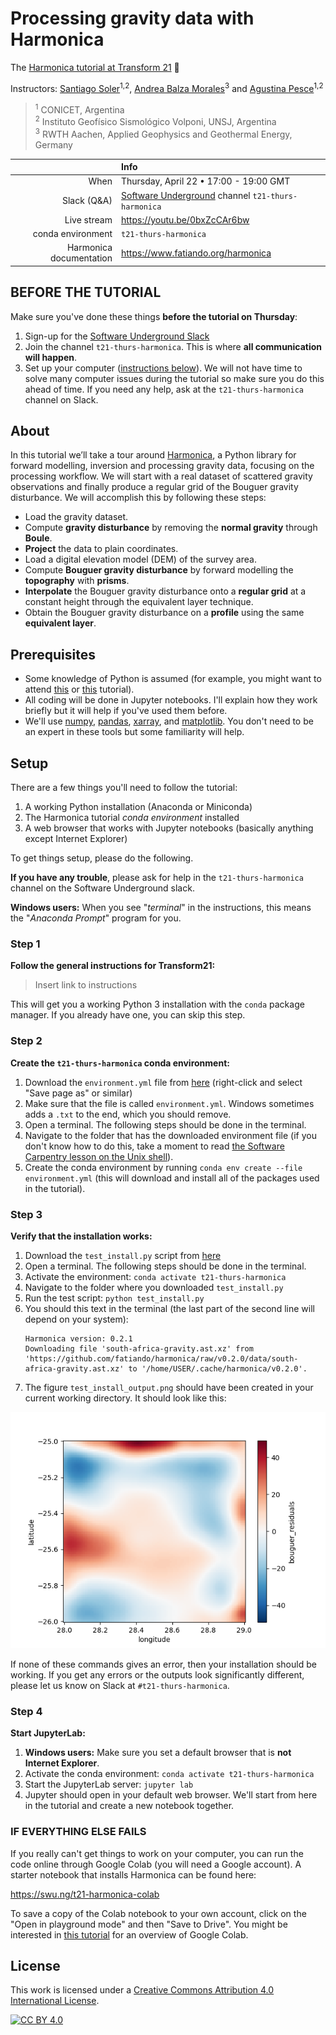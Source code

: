 # Processing gravity data with Harmonica

The [Harmonica tutorial at Transform 21](http://schedule.softwareunderground.org/) 💚

Instructors:
[Santiago Soler](https://santisoler.github.io)<sup>1,2</sup>,
[Andrea Balza Morales](https://www.andreabalza.com/)<sup>3</sup> and
[Agustina Pesce](https://aguspesce.github.io/)<sup>1,2</sup>

> <sup>1</sup> CONICET, Argentina
> <br>
> <sup>2</sup> Instituto Geofísico Sismológico Volponi, UNSJ, Argentina
> <br>
> <sup>3</sup> RWTH Aachen, Applied Geophysics and Geothermal Energy, Germany


|         | Info |
|--------:|:-----|
| When | Thursday, April 22 • 17:00 - 19:00 GMT |
| Slack (Q&A) | [Software Underground](https://softwareunderground.org/) channel `t21-thurs-harmonica` |
| Live stream | https://youtu.be/0bxZcCAr6bw |
| conda environment  | `t21-thurs-harmonica` |
| Harmonica documentation | https://www.fatiando.org/harmonica |


## BEFORE THE TUTORIAL

Make sure you've done these things **before the tutorial on Thursday**:

1. Sign-up for the [Software Underground Slack](https://softwareunderground.org/slack)
1. Join the channel `t21-thurs-harmonica`. This is where **all communication will
   happen**.
1. Set up your computer ([instructions below](#setup)). We will not have time to
   solve many computer issues during the tutorial so make sure you do this
   ahead of time. If you need any help, ask at the `t21-thurs-harmonica` channel on
   Slack.

## About

In this tutorial we’ll take a tour around
[Harmonica](https://www.fatiando.org/harmonica), a Python library for forward
modelling, inversion and processing gravity data, focusing on the processing
workflow. We will start with a real dataset of scattered gravity observations
and finally produce a regular grid of the Bouguer gravity disturbance. We will
accomplish this by following these steps:

- Load the gravity dataset.
- Compute **gravity disturbance** by removing the **normal gravity** through
  **Boule**.
- **Project** the data to plain coordinates.
- Load a digital elevation model (DEM) of the survey area.
- Compute **Bouguer gravity disturbance** by forward modelling the
  **topography** with **prisms**.
- **Interpolate** the Bouguer gravity disturbance onto a **regular grid** at
  a constant height through the equivalent layer technique.
- Obtain the Bouguer gravity disturbance on a **profile** using the same
  **equivalent layer**.


## Prerequisites

* Some knowledge of Python is assumed (for example, you might want to attend
  [this](https://transform2020.sched.com/event/c7Jm/getting-started-with-python) or
  [this](https://transform2020.sched.com/event/c7Jn/more-python-for-subsurface) tutorial).
* All coding will be done in Jupyter notebooks. I'll explain how they work
  briefly but it will help if you've used them before.
* We'll use [numpy](https://numpy.org/), [pandas](https://pandas.pydata.org/),
  [xarray](http://xarray.pydata.org/), and [matplotlib](https://matplotlib.org/).
  You don't need to be an expert in these tools but some familiarity will help.


## Setup

There are a few things you'll need to follow the tutorial:

1. A working Python installation (Anaconda or Miniconda)
2. The Harmonica tutorial *conda environment* installed
3. A web browser that works with Jupyter notebooks
   (basically anything except Internet Explorer)

To get things setup, please do the following.

**If you have any trouble**, please ask for help in the
`t21-thurs-harmonica` channel on the Software Underground slack.

**Windows users:** When you see "*terminal*" in the instructions,
this means the "*Anaconda Prompt*" program for you.

### Step 1

**Follow the general instructions for Transform21:**

> Insert link to instructions

This will get you a working Python 3 installation with the `conda` package
manager. If you already have one, you can skip this step.

### Step 2

**Create the `t21-thurs-harmonica` conda environment:**

1. Download the `environment.yml` file from
   [here](https://raw.githubusercontent.com/fatiando/transform21/master/environment.yml)
   (right-click and select "Save page as" or similar)
1. Make sure that the file is called `environment.yml`. Windows sometimes adds a
   `.txt` to the end, which you should remove.
1. Open a terminal. The following steps should be done in the terminal.
1. Navigate to the folder that has the downloaded environment file
   (if you don't know how to do this, take a moment to read [the Software
   Carpentry lesson on the Unix shell](http://swcarpentry.github.io/shell-novice/)).
1. Create the conda environment by running `conda env create --file environment.yml`
   (this will download and install all of the packages used in the tutorial).

### Step 3

**Verify that the installation works:**

1. Download the `test_install.py` script from
   [here](https://raw.githubusercontent.com/fatiando/transform21/master/test_install.py)
1. Open a terminal. The following steps should be done in the terminal.
1. Activate the environment: `conda activate t21-thurs-harmonica`
1. Navigate to the folder where you downloaded `test_install.py`
1. Run the test script: `python test_install.py`
1. You should this text in the terminal (the last part of the second line will depend on your system):
   ```
   Harmonica version: 0.2.1
   Downloading file 'south-africa-gravity.ast.xz' from 'https://github.com/fatiando/harmonica/raw/v0.2.0/data/south-africa-gravity.ast.xz' to '/home/USER/.cache/harmonica/v0.2.0'.
   ```
1. The figure `test_install_output.png` should have been created in your
   current working directory. It should look like this:

[![Output of `test_python.py`.](https://raw.githubusercontent.com/fatiando/transform21/master/test_install_output.png)](https://raw.githubusercontent.com/fatiando/transform21/master/test_install_output.png)

If none of these commands gives an error, then your installation should be working.
If you get any errors or the outputs look significantly different,
please let us know on Slack at `#t21-thurs-harmonica`.

### Step 4

**Start JupyterLab:**

1. **Windows users:** Make sure you set a default browser that is **not Internet Explorer**.
1. Activate the conda environment: `conda activate t21-thurs-harmonica`
1. Start the JupyterLab server: `jupyter lab`
1. Jupyter should open in your default web browser. We'll start from here in the
   tutorial and create a new notebook together.

### IF EVERYTHING ELSE FAILS

If you really can't get things to work on your computer,
you can run the code online through Google Colab (you will need a Google account).
A starter notebook that installs Harmonica can be found here:

https://swu.ng/t21-harmonica-colab

To save a copy of the Colab notebook to your own account, click on the
"Open in playground mode" and then "Save to Drive".
You might be interested in
[this tutorial](https://transform2020.sched.com/event/c7Jn/tutorial-using-python-subsurface-tools-no-install-required)
for an overview of Google Colab.

## License

This work is licensed under a
[Creative Commons Attribution 4.0 International License][cc-by].

[![CC BY 4.0][cc-by-image]][cc-by]

[cc-by]: http://creativecommons.org/licenses/by/4.0/
[cc-by-image]: https://i.creativecommons.org/l/by/4.0/88x31.png
